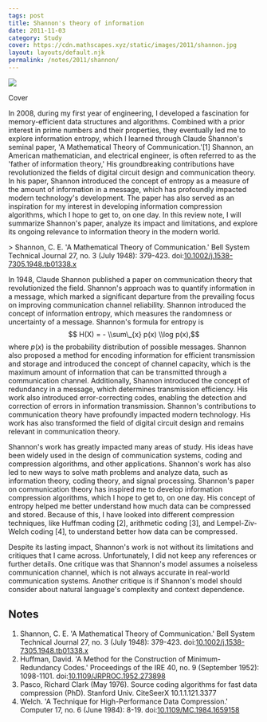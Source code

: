 ```yaml
---
tags: post
title: Shannon's theory of information
date: 2011-11-03
category: Study
cover: https://cdn.mathscapes.xyz/static/images/2011/shannon.jpg
layout: layouts/default.njk
permalink: /notes/2011/shannon/
--- 
```


<img src='https://cdn.mathscapes.xyz/static/images/2011/shannon.jpg'/>

Cover
 
In 2008, during my first year of engineering, I developed a fascination for memory-efficient data structures and algorithms. Combined with a prior interest in prime numbers and their properties, they eventually led me to explore information entropy, which I learned through Claude Shannon's seminal paper, 'A Mathematical Theory of Communication.'[1] Shannon, an American mathematician, and electrical engineer, is often referred to as the 'father of information theory,' His groundbreaking contributions have revolutionized the fields of digital circuit design and communication theory. In his paper, Shannon introduced the concept of entropy as a measure of the amount of information in a message, which has profoundly impacted modern technology's development. The paper has also served as an inspiration for my interest in developing information compression algorithms, which I hope to get to, on one day. In this review note, I will summarize Shannon's paper, analyze its impact and limitations, and explore its ongoing relevance to information theory in the modern world.

\> Shannon, C. E. 'A Mathematical Theory of Communication.' Bell System Technical Journal 27, no. 3 (July 1948): 379-423. doi:[10.1002/j.1538-7305.1948.tb01338.x](https://doi.org/10.1002/j.1538-7305.1948.tb01338.x)
 
In 1948, Claude Shannon published a paper on communication theory that revolutionized the field. Shannon's approach was to quantify information in a message, which marked a significant departure from the prevailing focus on improving communication channel reliability. Shannon introduced the concept of information entropy, which measures the randomness or uncertainty of a message. Shannon's formula for entropy is $$ H(X) = - \\sum\_{x} p(x) \\log p(x),$$ where $p(x)$ is the probability distribution of possible messages. Shannon also proposed a method for encoding information for efficient transmission and storage and introduced the concept of channel capacity, which is the maximum amount of information that can be transmitted through a communication channel. Additionally, Shannon introduced the concept of redundancy in a message, which determines transmission efficiency. His work also introduced error-correcting codes, enabling the detection and correction of errors in information transmission. Shannon's contributions to communication theory have profoundly impacted modern technology. His work has also transformed the field of digital circuit design and remains relevant in communication theory.

Shannon's work has greatly impacted many areas of study. His ideas have been widely used in the design of communication systems, coding and compression algorithms, and other applications. Shannon's work has also led to new ways to solve math problems and analyze data, such as information theory, coding theory, and signal processing. Shannon's paper on communication theory has inspired me to develop information compression algorithms, which I hope to get to, on one day. His concept of entropy helped me better understand how much data can be compressed and stored. Because of this, I have looked into different compression techniques, like Huffman coding [2], arithmetic coding [3], and Lempel-Ziv-Welch coding [4], to understand better how data can be compressed.

Despite its lasting impact, Shannon's work is not without its limitations and critiques that I came across. Unfortunately, I did not keep any references or further details. One critique was that Shannon's model assumes a noiseless communication channel, which is not always accurate in real-world communication systems. Another critique is if Shannon's model should consider about natural language's complexity and context dependence.

## Notes 

1. Shannon, C. E. 'A Mathematical Theory of Communication.' Bell System Technical Journal 27, no. 3 (July 1948): 379-423. doi:[10.1002/j.1538-7305.1948.tb01338.x](https://doi.org/10.1002/j.1538-7305.1948.tb01338.x)
2. Huffman, David. 'A Method for the Construction of Minimum-Redundancy Codes.' Proceedings of the IRE 40, no. 9 (September 1952): 1098-1101. doi:[10.1109/JRPROC.1952.273898](https://doi.org/10.1109/JRPROC.1952.273898)
3. Pasco, Richard Clark (May 1976). Source coding algorithms for fast data compression (PhD). Stanford Univ. CiteSeerX 10.1.1.121.3377
4. Welch. 'A Technique for High-Performance Data Compression.' Computer 17, no. 6 (June 1984): 8-19. doi:[10.1109/MC.1984.1659158](https://doi.org/10.1109/MC.1984.1659158)